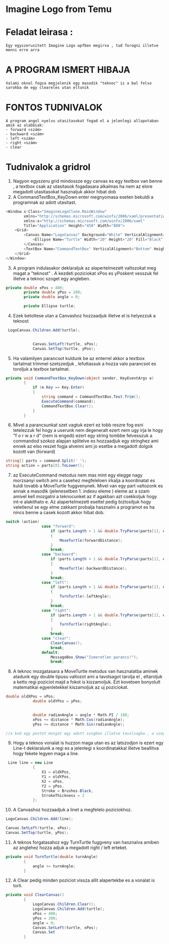 # Imagine Logo from Temu

# Feladat leirasa :

    Egy egyszerusitett Imagine Logo wpfben megirva , tud forogni illetve menni erre arra

# A PROGRAM ISMERT HIBAJA

    Valami oknal fogva megjelenik egy masodik "teknoc" is a bal felso sarokba de egy cleareles utan eltunik

# FONTOS TUDNIVALOK

    A program angol nyelvu utasitasokat fogad el a jelenlegi allapotaban amik az alabbiak:
    - forward <szám>
    - backward <szám>
    - left <szám>
    - right <szám>
    - clear

# Tudnivalok a gridrol

1. Nagyon egyszeru grid mindossze egy canvas es egy textbox van benne , a textbox csak az utasitasok fogadasara alkalmas ha nem az elore megadott utasitasokat hasznaljuk akkor hibat dob
2. A CommandTextBox_KeyDown enter megnyomasa eseten bekuldi a programnak az adott utasitast.

```c#
<Window x:Class="ImagineLogoClone.MainWindow"
        xmlns="http://schemas.microsoft.com/winfx/2006/xaml/presentation"
        xmlns:x="http://schemas.microsoft.com/winfx/2006/xaml"
        Title="Application" Height="450" Width="800">
    <Grid>
        <Canvas Name="LogoCanvas" Background="White" VerticalAlignment="Stretch" HorizontalAlignment="Stretch">
            <Ellipse Name="Turtle" Width="20" Height="20" Fill="Black" />
        </Canvas>
        <TextBox Name="CommandTextBox" VerticalAlignment="Bottom" Height="30" Margin="10,0,10,10" KeyDown="CommandTextBox_KeyDown" />
    </Grid>
</Window>
```

3. A program indulasakor deklaraljuk az alapertelmezett valtozokat meg magat a "teknost" . A kezdeti poziciokat xPos es yPoskent vesszuk fel illetve a teknoc szoget egy angleben.

```c#
private double xPos = 400;  
        private double yPos = 200;  
        private double angle = 0;   

        private Ellipse turtle;
```

4. Ezek betoltese utan a Canvashoz hozzaadjuk illetve el is helyezzuk a teknost

```c#
 LogoCanvas.Children.Add(turtle);

            
            Canvas.SetLeft(turtle, xPos);
            Canvas.SetTop(turtle, yPos);
```

5. Ha valamilyen parancsot kuldunk be az enterrel akkor a textbox tartalmat trimmel szetszedjuk , lefuttassuk a hozza valo parancsot es toroljuk a textbox tartalmat.

```c#
private void CommandTextBox_KeyDown(object sender, KeyEventArgs e)
        {
            if (e.Key == Key.Enter)
            {
                string command = CommandTextBox.Text.Trim();
                ExecuteCommand(command);
                CommandTextBox.Clear();
            }
        }
```

6. Mivel a parancsunkat szet vagtuk ezert ez tobb reszre fog esni tetelezzuk fel hogy a userunk nem degeneralt ezert nem ugy irja le hogy "f o r w a r d" (nem is engedi) ezert egy string tombbe felvesszuk a commandod szokoz alapjan splitelve es hozzaadjuk egy stringhez ami ennek az elso reszet fogja atvenni ami jo esetbe a megadott dolgok kozott van (forward)

```c#
string[] parts = command.Split(' ');
string action = parts[0].ToLower();
```

7. az ExecuteCommand metodus nem mas mint egy elegge nagy morzsanyi switch ami a casehez megfeleloen irkalja a koordinatat es kuldi tovabb a MoveTurtle fuggvenynek. Mivel van egy part valtozonk es annak a masodik (jelenesetben 1. indexu eleme ) eleme az a szam amivel kell mozgatni a teknocunket az if agakban azt csekkoljuk hogy int-e alakithato e. Az alapertelmezett esettel pedig biztositjuk hogy veletlenul se egy elme zakkant probalja hasznalni a programot es ha nincs benne a casek kozott akkor hibat dob.

```c#
switch (action)
                case "forward":
                    if (parts.Length > 1 && double.TryParse(parts[1], out double forwardDistance))
                    {
                        MoveTurtle(forwardDistance);
                    }
                    break;
                case "backward":
                    if (parts.Length > 1 && double.TryParse(parts[1], out double backwardDistance))
                    {
                        MoveTurtle(-backwardDistance);
                    }
                    break;
                case "left":
                    if (parts.Length > 1 && double.TryParse(parts[1], out double leftAngle))
                    {
                        TurnTurtle(-leftAngle);
                    }
                    break;
                case "right":
                    if (parts.Length > 1 && double.TryParse(parts[1], out double rightAngle))
                    {
                        TurnTurtle(rightAngle);
                    }
                    break;
                case "clear":
                    ClearCanvas();
                    break;
                default:
                    MessageBox.Show("Ismeretlen parancs!");
                    break;
```

8. A teknoc mozgatasara a MoveTurtle metodus van hasznalatba aminek atadunk egy double tipusu valtozot ami a tavolsagot tarolja el , eltaroljuk a ketto regi poziciot majd a fokot is kiszamoljuk.
Ezt kovetoen bonyolult matematikai egyenletekkel kiszamoljuk az uj poziciokat.

```c#
double oldXPos = xPos;
            double oldYPos = yPos;

            
            double radianAngle = angle * Math.PI / 180;
            xPos += distance * Math.Cos(radianAngle);
            yPos += distance * Math.Sin(radianAngle);

//a kod egy pontot mozgat egy adott szogben illetve tavolsagba , a szoget fokbol radianba alakitja majd a cos és sinnel kiszamolja mennyit kell menni X,Y iranyba.
```

9. Hogy a teknos vonalat is huzzon maga utan es az latszodjon is ezert egy Line-t deklaralunk a regi es a jelenlegi x koordinatakkal illetve beallitva hogy fekete legyen maga a line.

```c#
 Line line = new Line
            {
                X1 = oldXPos,
                Y1 = oldYPos,
                X2 = xPos,
                Y2 = yPos,
                Stroke = Brushes.Black,
                StrokeThickness = 2
            };
```

10. A Canvashoz hozzaadjuk a linet a megfelelo poziciokhoz.

```c#
LogoCanvas.Children.Add(line);

Canvas.SetLeft(turtle, xPos);
Canvas.SetTop(turtle, yPos);
```

11. A teknos forgatasahoz egy TurnTurtle fuggveny van hasznalva amiben az anglehez hozza adjuk a megadott right / left erteket.

```c#
private void TurnTurtle(double turnAngle)
        {
            angle += turnAngle;
        }
```

12. A Clear pedig minden poziciot vissza allit alapertekbe es a vonalat is torli.

```c#
private void ClearCanvas()
        {
            LogoCanvas.Children.Clear();
            LogoCanvas.Children.Add(turtle); 
            xPos = 400;
            yPos = 200;
            angle = 0;
            Canvas.SetLeft(turtle, xPos);
            Canvas.Set
        }
```

